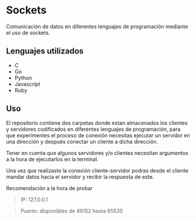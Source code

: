 # Sockets
Comunicación de datos en diferentes lenguajes de programación mediante el uso de sockets.

## Lenguajes utilizados
- C
- Go
- Python
- Javascript
- Ruby

## Uso
El repositorio contiene dos carpetas donde estan almacenados los clientes y servidores codificados en diferentes lenguajes de programación, para que experimentes el proceso de conexión necesitas ejecutar un servidor en una dirección y después conectar un cliente a dicha dirección.

Tener en cuenta que algunos servidores y/o clientes necesitan argumentos a la hora de ejecutarlos en la terminal.

Una vez que realizaste la conexión cliente-servidor podras desde el cliente mandar datos hacia el servidor y recibir la respuesta de este.


Recomendación a la hora de probar
> IP: 127.0.0.1

> Puerto: disponibles de 49152 hasta 65535
